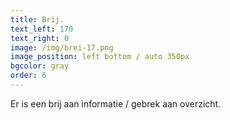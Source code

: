 ```yaml
---
title: Brij.
text_left: 170
text_right: 0
image: /img/brei-17.png
image_position: left bottom / auto 350px
bgcolor: gray
order: 6
---
```


Er is een brij aan informatie / gebrek aan overzicht.